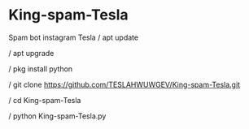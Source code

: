 # King-spam-Tesla
Spam bot instagram Tesla
/ apt update

/ apt upgrade

/ pkg install python

/ git clone https://github.com/TESLAHWUWGEV/King-spam-Tesla.git

/ cd King-spam-Tesla

/ python King-spam-Tesla.py
